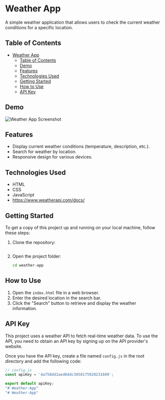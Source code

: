 # Weather App

A simple weather application that allows users to check the current weather conditions for a specific location.

## Table of Contents

- [Weather App](#weather-app)
  - [Table of Contents](#table-of-contents)
  - [Demo](#demo)
  - [Features](#features)
  - [Technologies Used](#technologies-used)
  - [Getting Started](#getting-started)
  - [How to Use](#how-to-use)
  - [API Key](#api-key)

## Demo



![Weather App Screenshot](screenshots/screenshot.png)

## Features

- Display current weather conditions (temperature, description, etc.).
- Search for weather by location.
- Responsive design for various devices.

## Technologies Used

- HTML
- CSS
- JavaScript
- https://www.weatherapi.com/docs/

## Getting Started

To get a copy of this project up and running on your local machine, follow these steps:

1. Clone the repository:

    ```bash
   
    ```

2. Open the project folder:

    ```bash
    cd weather-app
    ```

## How to Use

1. Open the `index.html` file in a web browser.
2. Enter the desired location in the search bar.
3. Click the "Search" button to retrieve and display the weather information.

## API Key

This project uses a weather API to fetch real-time weather data. To use the API, you need to obtain an API key by signing up on the API provider's website.

Once you have the API key, create a file named `config.js` in the root directory and add the following code:

```javascript
// config.js
const apiKey = '4a758dd1aed04dc3950175920231609';

export default apiKey;
"# Weather-App" 
"# Weather-App" 
